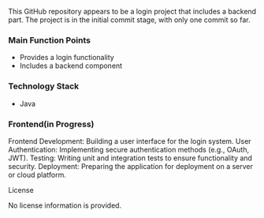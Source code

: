  
This GitHub repository appears to be a login project that includes a backend part. The project is in the initial commit stage, with only one commit so far.

### Main Function Points
- Provides a login functionality
- Includes a backend component

### Technology Stack
- Java
 
### Frontend(in Progress)

Frontend Development: Building a user interface for the login system.
User Authentication: Implementing secure authentication methods (e.g., OAuth, JWT).
Testing: Writing unit and integration tests to ensure functionality and security.
Deployment: Preparing the application for deployment on a server or cloud platform.

License

No license information is provided.

